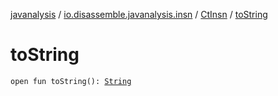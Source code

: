 [javanalysis](../../index.md) / [io.disassemble.javanalysis.insn](../index.md) / [CtInsn](index.md) / [toString](./to-string.md)

# toString

`open fun toString(): `[`String`](https://kotlinlang.org/api/latest/jvm/stdlib/kotlin/-string/index.html)